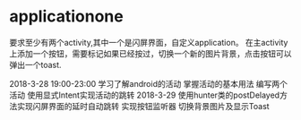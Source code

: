 # applicationone
要求至少有两个activity,其中一个是闪屏界面，自定义application。 在主activity上添加一个按钮，需要标记如果已经按过，切换一个新的图片背景，点击按钮可以弹出一个toast.

2018-3-28
19:00-23:00
学习了解android的活动 掌握活动的基本用法
编写两个活动 使用显式Intent实现活动的跳转
2018-3-29
使用hunter类的postDelayed方法实现闪屏界面的延时自动跳转
实现按钮监听器 切换背景图片及显示Toast
